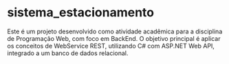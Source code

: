 # sistema_estacionamento
Este é um projeto desenvolvido como atividade acadêmica para a disciplina de Programação Web, com foco em BackEnd. O objetivo principal é aplicar os conceitos de WebService REST, utilizando C# com ASP.NET Web API, integrado a um banco de dados relacional.
